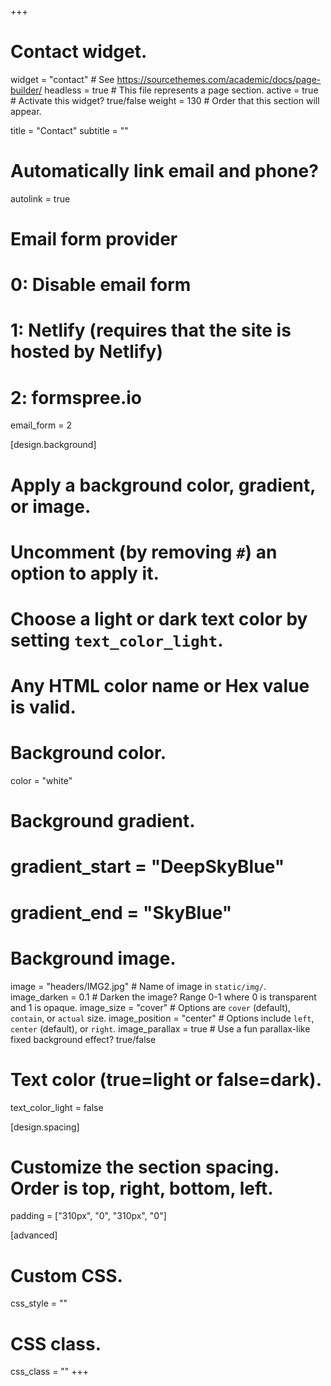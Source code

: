 +++
# Contact widget.
widget = "contact"  # See https://sourcethemes.com/academic/docs/page-builder/
headless = true  # This file represents a page section.
active = true  # Activate this widget? true/false
weight = 130  # Order that this section will appear.

title = "Contact"
subtitle = ""

# Automatically link email and phone?
autolink = true

# Email form provider
#   0: Disable email form
#   1: Netlify (requires that the site is hosted by Netlify)
#   2: formspree.io
email_form = 2


[design.background]
  # Apply a background color, gradient, or image.
  #   Uncomment (by removing `#`) an option to apply it.
  #   Choose a light or dark text color by setting `text_color_light`.
  #   Any HTML color name or Hex value is valid.

  # Background color.
  color = "white"
  
  # Background gradient.
  # gradient_start = "DeepSkyBlue"
  # gradient_end = "SkyBlue"
  
 # Background image.
  image = "headers/IMG2.jpg"  # Name of image in `static/img/`.
  image_darken = 0.1  # Darken the image? Range 0-1 where 0 is transparent and 1 is opaque.
  image_size = "cover"  #  Options are `cover` (default), `contain`, or `actual` size.
  image_position = "center"  # Options include `left`, `center` (default), or `right`.
  image_parallax = true  # Use a fun parallax-like fixed background effect? true/false

  # Text color (true=light or false=dark).
  text_color_light = false

[design.spacing]
  # Customize the section spacing. Order is top, right, bottom, left.
  padding = ["310px", "0", "310px", "0"]

[advanced]
 # Custom CSS. 
 css_style = ""
 
 # CSS class.
 css_class = ""
+++


